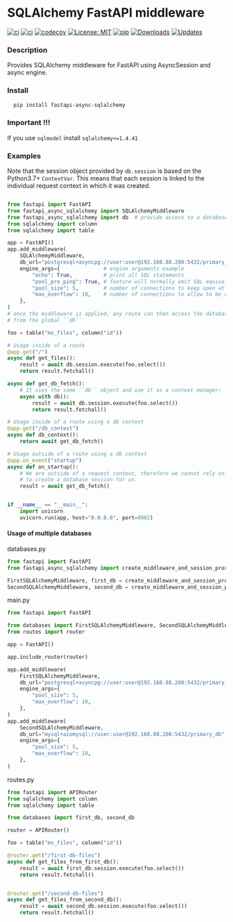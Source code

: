 # SQLAlchemy FastAPI middleware

[![ci](https://img.shields.io/badge/Support-Ukraine-FFD500?style=flat&labelColor=005BBB)](https://img.shields.io/badge/Support-Ukraine-FFD500?style=flat&labelColor=005BBB)
[![ci](https://github.com/h0rn3t/fastapi-async-sqlalchemy/workflows/ci/badge.svg)](https://github.com/h0rn3t/fastapi-async-sqlalchemy/workflows/ci/badge.svg)
[![codecov](https://codecov.io/gh/h0rn3t/fastapi-async-sqlalchemy/branch/main/graph/badge.svg?token=F4NJ34WKPY)](https://codecov.io/gh/h0rn3t/fastapi-async-sqlalchemy)
[![License: MIT](https://img.shields.io/badge/License-MIT-yellow.svg)](https://opensource.org/licenses/MIT)
[![pip](https://img.shields.io/pypi/v/fastapi_async_sqlalchemy?color=blue)](https://pypi.org/project/fastapi-async-sqlalchemy/)
[![Downloads](https://pepy.tech/badge/fastapi-async-sqlalchemy)](https://pepy.tech/project/fastapi-async-sqlalchemy)
[![Updates](https://pyup.io/repos/github/h0rn3t/fastapi-async-sqlalchemy/shield.svg)](https://pyup.io/repos/github/h0rn3t/fastapi-async-sqlalchemy/)

### Description

Provides SQLAlchemy middleware for FastAPI using AsyncSession and async engine.

### Install

```bash
  pip install fastapi-async-sqlalchemy
```

### Important !!!
If you use ```sqlmodel``` install ```sqlalchemy<=1.4.41```


### Examples

Note that the session object provided by ``db.session`` is based on the Python3.7+ ``ContextVar``. This means that
each session is linked to the individual request context in which it was created.

```python

from fastapi import FastAPI
from fastapi_async_sqlalchemy import SQLAlchemyMiddleware
from fastapi_async_sqlalchemy import db  # provide access to a database session
from sqlalchemy import column
from sqlalchemy import table

app = FastAPI()
app.add_middleware(
    SQLAlchemyMiddleware,
    db_url="postgresql+asyncpg://user:user@192.168.88.200:5432/primary_db",
    engine_args={              # engine arguments example
        "echo": True,          # print all SQL statements
        "pool_pre_ping": True, # feature will normally emit SQL equivalent to “SELECT 1” each time a connection is checked out from the pool
        "pool_size": 5,        # number of connections to keep open at a time
        "max_overflow": 10,    # number of connections to allow to be opened above pool_size
    },
)
# once the middleware is applied, any route can then access the database session
# from the global ``db``

foo = table("ms_files", column("id"))

# Usage inside of a route
@app.get("/")
async def get_files():
    result = await db.session.execute(foo.select())
    return result.fetchall()

async def get_db_fetch():
    # It uses the same ``db`` object and use it as a context manager:
    async with db():
        result = await db.session.execute(foo.select())
        return result.fetchall()

# Usage inside of a route using a db context
@app.get("/db_context")
async def db_context():
    return await get_db_fetch()

# Usage outside of a route using a db context
@app.on_event("startup")
async def on_startup():
    # We are outside of a request context, therefore we cannot rely on ``SQLAlchemyMiddleware``
    # to create a database session for us.
    result = await get_db_fetch()


if __name__ == "__main__":
    import uvicorn
    uvicorn.run(app, host="0.0.0.0", port=8002)

```

#### Usage of multiple databases

databases.py

```python
from fastapi import FastAPI
from fastapi_async_sqlalchemy import create_middleware_and_session_proxy

FirstSQLAlchemyMiddleware, first_db = create_middleware_and_session_proxy()
SecondSQLAlchemyMiddleware, second_db = create_middleware_and_session_proxy()
```

main.py

```python
from fastapi import FastAPI

from databases import FirstSQLAlchemyMiddleware, SecondSQLAlchemyMiddleware
from routes import router

app = FastAPI()

app.include_router(router)

app.add_middleware(
    FirstSQLAlchemyMiddleware,
    db_url="postgresql+asyncpg://user:user@192.168.88.200:5432/primary_db",
    engine_args={
        "pool_size": 5,
        "max_overflow": 10,
    },
)
app.add_middleware(
    SecondSQLAlchemyMiddleware,
    db_url="mysql+aiomysql://user:user@192.168.88.200:5432/primary_db",
    engine_args={
        "pool_size": 5,
        "max_overflow": 10,
    },
)
```

routes.py

```python
from fastapi import APIRouter
from sqlalchemy import column
from sqlalchemy import table

from databases import first_db, second_db

router = APIRouter()

foo = table("ms_files", column("id"))

@router.get("/first-db-files")
async def get_files_from_first_db():
    result = await first_db.session.execute(foo.select())
    return result.fetchall()


@router.get("/second-db-files")
async def get_files_from_second_db():
    result = await second_db.session.execute(foo.select())
    return result.fetchall()
```